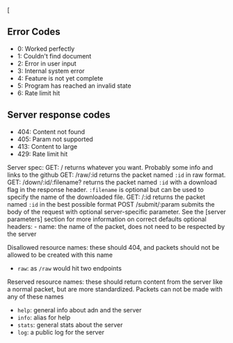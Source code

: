 [

## Error Codes
- 0: Worked perfectly
- 1: Couldn't find document
- 2: Error in user input
- 3: Internal system error
- 4: Feature is not yet complete
- 5: Program has reached an invalid state
- 6: Rate limit hit

## Server response codes
- 404: Content not found
- 405: Param not supported
- 413: Content to large
- 429: Rate limit hit

Server spec:
GET: /
  returns whatever you want. Probably some info and links to the github
GET: /raw/:id
  returns the packet named `:id` in raw format.
GET: /down/:id/:filename?
  returns the packet named `:id` with a download flag in the response header.
  `:filename` is optional but can be used to specify the name of the downloaded file.
GET: /:id
  returns the packet named `:id` in the best possible format
POST /submit/:param
  submits the body of the request with optional server-specific parameter.
  See the [server parameters] section for more information on correct defaults
  optional headers:
    - name: the name of the packet, does not need to be respected by the server

Disallowed resource names: these should 404, and packets should not be allowed to be created with this name
 - `raw`: as `/raw` would hit two endpoints

Reserved resource names: these should return content from the server like a normal packet, but are more standardized.
Packets can not be made with any of these names
 - `help`: general info about adn and the server
 - `info`: alias for help
 - `stats`: general stats about the server
 - `log`: a public log for the server